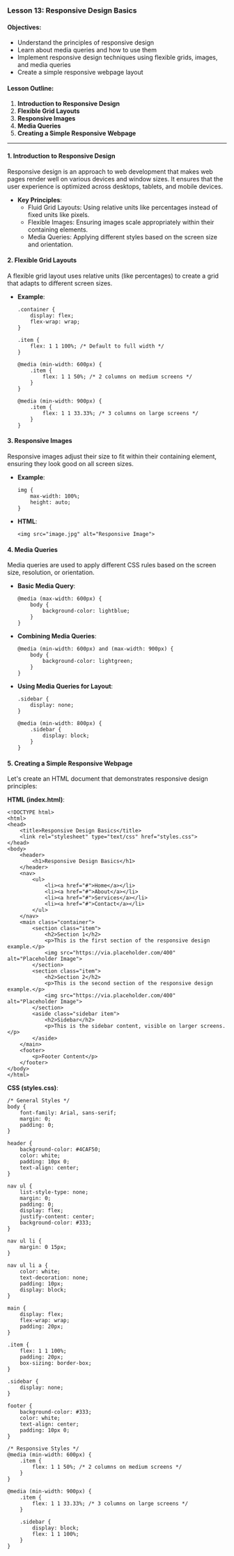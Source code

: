 ### Lesson 13: Responsive Design Basics

#### Objectives:

* Understand the principles of responsive design
* Learn about media queries and how to use them
* Implement responsive design techniques using flexible grids, images, and media queries
* Create a simple responsive webpage layout

#### Lesson Outline:

1.  **Introduction to Responsive Design**
2.  **Flexible Grid Layouts**
3.  **Responsive Images**
4.  **Media Queries**
5.  **Creating a Simple Responsive Webpage**

* * *

#### 1\. Introduction to Responsive Design

Responsive design is an approach to web development that makes web pages render well on various devices and window sizes. It ensures that the user experience is optimized across desktops, tablets, and mobile devices.

* **Key Principles**:
    * Fluid Grid Layouts: Using relative units like percentages instead of fixed units like pixels.
    * Flexible Images: Ensuring images scale appropriately within their containing elements.
    * Media Queries: Applying different styles based on the screen size and orientation.

#### 2\. Flexible Grid Layouts

A flexible grid layout uses relative units (like percentages) to create a grid that adapts to different screen sizes.

* **Example**:

    ```
    .container {
        display: flex;
        flex-wrap: wrap;
    }
    
    .item {
        flex: 1 1 100%; /* Default to full width */
    }
    
    @media (min-width: 600px) {
        .item {
            flex: 1 1 50%; /* 2 columns on medium screens */
        }
    }
    
    @media (min-width: 900px) {
        .item {
            flex: 1 1 33.33%; /* 3 columns on large screens */
        }
    }
    ``` 
    

#### 3\. Responsive Images

Responsive images adjust their size to fit within their containing element, ensuring they look good on all screen sizes.

* **Example**:

    ```
    img {
        max-width: 100%;
        height: auto;
    }
    ``` 
    
* **HTML**:

    ```
    <img src="image.jpg" alt="Responsive Image">
    ``` 
    

#### 4\. Media Queries

Media queries are used to apply different CSS rules based on the screen size, resolution, or orientation.

* **Basic Media Query**:

    ```
    @media (max-width: 600px) {
        body {
            background-color: lightblue;
        }
    }
    ``` 
    
* **Combining Media Queries**:

    ```
    @media (min-width: 600px) and (max-width: 900px) {
        body {
            background-color: lightgreen;
        }
    }
    ``` 
    
* **Using Media Queries for Layout**:

    ```
    .sidebar {
        display: none;
    }
    
    @media (min-width: 800px) {
        .sidebar {
            display: block;
        }
    }
    ``` 
    

#### 5\. Creating a Simple Responsive Webpage

Let's create an HTML document that demonstrates responsive design principles:

**HTML (index.html)**:

```
<!DOCTYPE html>
<html>
<head>
    <title>Responsive Design Basics</title>
    <link rel="stylesheet" type="text/css" href="styles.css">
</head>
<body>
    <header>
        <h1>Responsive Design Basics</h1>
    </header>
    <nav>
        <ul>
            <li><a href="#">Home</a></li>
            <li><a href="#">About</a></li>
            <li><a href="#">Services</a></li>
            <li><a href="#">Contact</a></li>
        </ul>
    </nav>
    <main class="container">
        <section class="item">
            <h2>Section 1</h2>
            <p>This is the first section of the responsive design example.</p>
            <img src="https://via.placeholder.com/400" alt="Placeholder Image">
        </section>
        <section class="item">
            <h2>Section 2</h2>
            <p>This is the second section of the responsive design example.</p>
            <img src="https://via.placeholder.com/400" alt="Placeholder Image">
        </section>
        <aside class="sidebar item">
            <h2>Sidebar</h2>
            <p>This is the sidebar content, visible on larger screens.</p>
        </aside>
    </main>
    <footer>
        <p>Footer Content</p>
    </footer>
</body>
</html>
``` 

**CSS (styles.css)**:

```
/* General Styles */
body {
    font-family: Arial, sans-serif;
    margin: 0;
    padding: 0;
}

header {
    background-color: #4CAF50;
    color: white;
    padding: 10px 0;
    text-align: center;
}

nav ul {
    list-style-type: none;
    margin: 0;
    padding: 0;
    display: flex;
    justify-content: center;
    background-color: #333;
}

nav ul li {
    margin: 0 15px;
}

nav ul li a {
    color: white;
    text-decoration: none;
    padding: 10px;
    display: block;
}

main {
    display: flex;
    flex-wrap: wrap;
    padding: 20px;
}

.item {
    flex: 1 1 100%;
    padding: 20px;
    box-sizing: border-box;
}

.sidebar {
    display: none;
}

footer {
    background-color: #333;
    color: white;
    text-align: center;
    padding: 10px 0;
}

/* Responsive Styles */
@media (min-width: 600px) {
    .item {
        flex: 1 1 50%; /* 2 columns on medium screens */
    }
}

@media (min-width: 900px) {
    .item {
        flex: 1 1 33.33%; /* 3 columns on large screens */
    }

    .sidebar {
        display: block;
        flex: 1 1 100%;
    }
}
``` 
